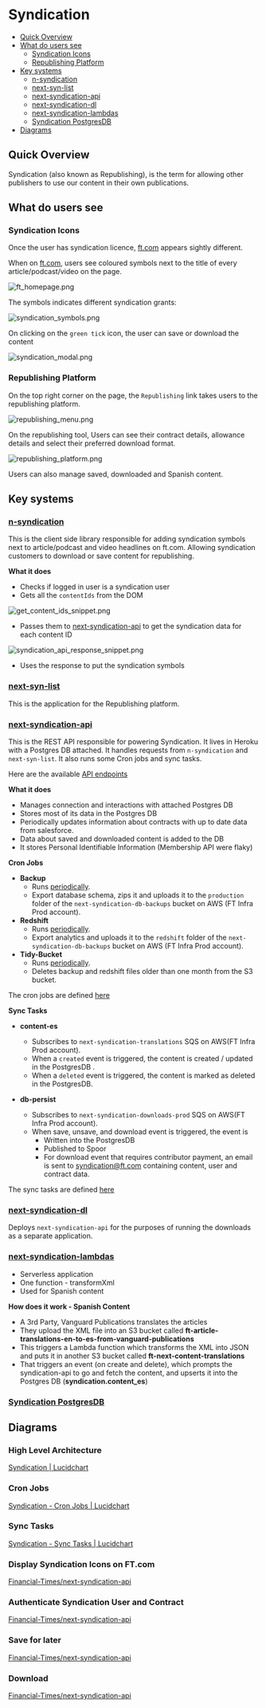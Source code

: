 # Syndication
- [Quick Overview](#quick-overview)
- [What do users see](#what-do-users-see)
    - [Syndication Icons](#syndication-icons)
    - [Republishing Platform](#republishing-platform)
- [Key systems](#key-systems)
    - [n-syndication](#n-syndication)
    - [next-syn-list](#next-syn-list)
    - [next-syndication-api](#next-syndication-api)
    - [next-syndication-dl](#next-syndication-dl)
    - [next-syndication-lambdas](#next-syndication-lambdas)
    - [Syndication PostgresDB](#syndication-postgresdb)
- [Diagrams](#diagrams)

## Quick Overview

Syndication (also known as Republishing), is the term for allowing other publishers to use our content in their own publications.

## What do users see
### Syndication Icons

Once the user has syndication licence, [ft.com](http://ft.com) appears sightly different. 

When on [ft.com](http://ft.com), users see coloured symbols next to the title of every article/podcast/video on the page.

![ft_homepage.png](https://github.com/Financial-Times/next-syndication-api/blob/master/doc/images/ft_homepage.png)

The symbols indicates different syndication grants:

![syndication_symbols.png](https://github.com/Financial-Times/next-syndication-api/blob/master/doc/images/syndication_symbols.png)

On clicking on the `green tick` icon, the user can save or download the content

![syndication_modal.png](https://github.com/Financial-Times/next-syndication-api/blob/master/doc/images/syndication_modal.png)

### Republishing Platform

On the top right corner on the page, the `Republishing` link takes users to the republishing platform.

![republishing_menu.png](https://github.com/Financial-Times/next-syndication-api/blob/master/doc/images/republishing_menu.png)

On the republishing tool, Users can see their contract details, allowance details and select their preferred download format.

![republishing_platform.png](https://github.com/Financial-Times/next-syndication-api/blob/master/doc/images/republishing_platform.png)

Users can also manage saved, downloaded and Spanish content.

## Key systems

### [**n-syndication**](https://github.com/Financial-Times/n-syndication)

This is the client side library responsible for adding syndication symbols next to article/podcast and video headlines on ft.com. Allowing syndication customers to download or save content for republishing.

**What it does**

- Checks if logged in user is a syndication user
- Gets all the `contentIds` from the DOM

![get_content_ids_snippet.png](https://github.com/Financial-Times/next-syndication-api/blob/master/doc/images/get_content_ids_snippet.png)

- Passes them to [next-syndication-api](https://github.com/Financial-Times/next-syndication-api/tree/master/doc#post-syndicationresolve) to get the syndication data for each content ID

![syndication_api_response_snippet.png](https://github.com/Financial-Times/next-syndication-api/blob/master/doc/images/syndication_api_response_snippet.png)

- Uses the response to put the syndication symbols

### [**next-syn-list**](https://github.com/Financial-Times/next-syn-list)

This is the application for the Republishing platform.

### [**next-syndication-api**](https://github.com/Financial-Times/next-syndication-api)

This is the REST API responsible for powering Syndication. It lives in Heroku with a Postgres DB attached. It handles requests from `n-syndication` and `next-syn-list`. It also runs some Cron jobs and sync tasks.

Here are the available [API endpoints](https://github.com/Financial-Times/next-syndication-api/tree/master/doc)

**What it does**
- Manages connection and interactions with attached Postgres DB
- Stores most of its data in the Postgres DB
- Periodically updates information about contracts with up to date data from salesforce.
- Data about saved and downloaded content is added to the DB
- It stores Personal Identifiable Information (Membership API were flaky)


**Cron Jobs**
- **Backup**
    - Runs [periodically](https://github.com/Financial-Times/next-syndication-api/blob/master/config/default.yaml#L41).
    - Export database schema, zips it and uploads it to the `production` folder of the `next-syndication-db-backups` bucket on AWS (FT Infra Prod account).
- **Redshift**
    - Runs [periodically](https://github.com/Financial-Times/next-syndication-api/blob/master/config/default.yaml#L42).
    - Export analytics and uploads it to the `redshift` folder of the `next-syndication-db-backups` bucket on AWS (FT Infra Prod account).
- **Tidy-Bucket**
    - Runs [periodically](https://github.com/Financial-Times/next-syndication-api/blob/master/config/default.yaml#L43).
    - Deletes backup and redshift files older than one month from the S3 bucket.

The cron jobs are defined [here](https://github.com/Financial-Times/next-syndication-api/tree/master/worker/crons)


**Sync Tasks**
- **content-es**
    - Subscribes to `next-syndication-translations` SQS on AWS(FT Infra Prod account).
    - When a `created` event is triggered, the content is created / updated in the PostgresDB .
    - When a `deleted` event is triggered, the content is marked as deleted in the PostgresDB.

- **db-persist**
    - Subscribes to `next-syndication-downloads-prod` SQS on AWS(FT Infra Prod account).
    - When save, unsave, and download event is triggered, the event is
        - Written into the PostgresDB
        - Published to Spoor
        - For download event that requires contributor payment, an email is sent to syndication@ft.com containing content, user and contract data.

The sync tasks are defined [here](https://github.com/Financial-Times/next-syndication-api/tree/master/worker/sync)

### [**next-syndication-dl**](https://github.com/Financial-Times/next-syndication-dl)

Deploys `next-syndication-api` for the purposes of running the downloads as a separate application.


### [**next-syndication-lambdas**](https://github.com/Financial-Times/next-syndication-lambdas)
- Serverless application
- One function - transformXml
- Used for Spanish content

**How does it work - Spanish Content**

- A 3rd Party, Vanguard Publications translates the articles
- They upload the XML file into an S3 bucket called **ft-article-translations-en-to-es-from-vanguard-publications**
- This triggers a Lambda function which transforms the XML into JSON and puts it in another S3 bucket called **ft-next-content-translations**
- That triggers an event (on create and delete), which prompts the syndication-api to go and fetch the content, and upserts it into the Postgres DB (**syndication.content_es**)

### [**Syndication PostgresDB**](https://github.com/Financial-Times/next-syndication-db-schema)

## Diagrams

### High Level Architecture

[Syndication | Lucidchart](https://app.lucidchart.com/invitations/accept/1166b19b-7ad0-4cf7-a679-3cfa3a618d76)

### Cron Jobs

[Syndication - Cron Jobs | Lucidchart](https://app.lucidchart.com/invitations/accept/5ab2ecac-3235-4aa0-a325-f71526ace32b)

### Sync Tasks

[Syndication - Sync Tasks | Lucidchart](https://app.lucidchart.com/invitations/accept/6b57996f-8927-416a-8d25-deeb76755798)

### Display Syndication Icons on FT.com

[Financial-Times/next-syndication-api](https://github.com/Financial-Times/next-syndication-api/blob/master/doc/02%20Display%20Syndication%20Icons%20on%20FT.com.png)

### Authenticate Syndication User and Contract

[Financial-Times/next-syndication-api](https://github.com/Financial-Times/next-syndication-api/blob/master/doc/03%20Authenticate%20Syndication%20User%20and%20Contract.png)

### Save for later

[Financial-Times/next-syndication-api](https://github.com/Financial-Times/next-syndication-api/blob/master/doc/04%20Save%20for%20Later.png)

### Download

[Financial-Times/next-syndication-api](https://github.com/Financial-Times/next-syndication-api/blob/master/doc/05%20Download.png)
